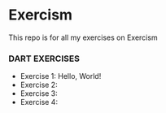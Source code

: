 # Exercism 

This repo is for all my exercises on Exercism

### DART EXERCISES
- Exercise 1: Hello, World!
- Exercise 2: 
- Exercise 3: 
- Exercise 4: 
